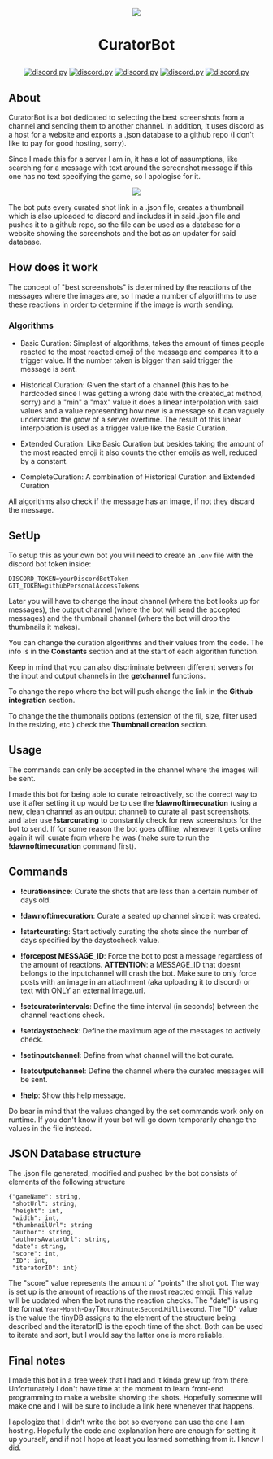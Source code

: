 <p align="center"><img src="https://user-images.githubusercontent.com/24371572/104768884-1fa5f400-574d-11eb-93c4-10b24f8ce06e.jpg">
 
# <p align="center">CuratorBot</p>
 <p align="center">
  <a href="https://github.com/Rapptz/discord.py/">
     <img src="https://img.shields.io/badge/discordpy-1.6.0-blue.svg" alt="discord.py"></a>
  <a href="https://github.com/msiemens/tinydb">
     <img src="https://img.shields.io/badge/tinyDB-4.3.0-blue.svg" alt="discord.py"></a>
  <a href="https://github.com/gitpython-developers/GitPython">
     <img src="https://img.shields.io/badge/gitPython-3.1.12-blue.svg" alt="discord.py"></a>
  <a href="https://github.com/python-pillow/Pillow">
     <img src="https://img.shields.io/badge/pillow-8.1.0-blue.svg" alt="discord.py"></a>
  <a href="https://github.com/psf/requests">
     <img src="https://img.shields.io/badge/requests-2.22.0-blue.svg" alt="discord.py"></a>
 
## About
 
CuratorBot is a bot dedicated to selecting the best screenshots from a channel and sending them to another channel. In addition, it uses discord as a host for a website and exports a .json database to a github repo (I don't like to pay for good hosting, sorry).
 
Since I made this for a server I am in, it has a lot of assumptions, like searching for a message with text around the screenshot message if this one has no text specifying the game, so I apologise for it.
 
<p align="center"><img src="https://user-images.githubusercontent.com/24371572/104781820-eb88fe00-5761-11eb-91d0-6daf4448ebad.png">
 
The bot puts every curated shot link in a .json file, creates a thumbnail which is also uploaded to discord and includes it in said .json file and pushes it to a github repo, so the file can be used as a database for a website showing the screenshots and the bot as an updater for said database.
 
## How does it work
 
The concept of "best screenshots" is determined by the reactions of the messages where the images are, so I made a number of algorithms to use these reactions in order to determine if the image is worth sending.
 
### Algorithms
 
- Basic Curation: Simplest of algorithms, takes the amount of times people reacted to the most reacted emoji of the message and compares it to a trigger value. If the number taken is bigger than said trigger the message is sent.
 
- Historical Curation: Given the start of a channel (this has to be hardcoded since I was getting a wrong date with the created_at method, sorry) and a "min" a "max" value it does a linear interpolation with said values and a value representing how new is a message so it can vaguely understand the grow of a server overtime. The result of this linear interpolation is used as a trigger value like the Basic Curation.
 
- Extended Curation: Like Basic Curation but besides taking the amount of the most reacted emoji it also counts the other emojis as well, reduced by a constant.
 
- CompleteCuration: A combination of Historical Curation and Extended Curation
 
All algorithms also check if the message has an image, if not they discard the message.
 
## SetUp
 
To setup this as your own bot you will need to create an `.env` file with the discord bot token inside:
 
```
DISCORD_TOKEN=yourDiscordBotToken
GIT_TOKEN=githubPersonalAccessTokens
```
 
Later you will have to change the input channel (where the bot looks up for messages), the output channel (where the bot will send the accepted messages) and the thumbnail channel (where the bot will drop the thumbnails it makes).
 
You can change the curation algorithms and their values from the code. The info is in the **Constants** section and at the start of each algorithm function.
 
Keep in mind that you can also discriminate between different servers for the input and output channels in the **getchannel** functions.
 
To change the repo where the bot will push change the link in the **Github integration** section.
 
To change the the thumbnails options (extension of the fil, size, filter used in the resizing, etc.) check the **Thumbnail creation** section.
 
## Usage
 
The commands can only be accepted in the channel where the images will be sent.
 
I made this bot for being able to curate retroactively, so the correct way to use it after setting it up would be to use the **!dawnoftimecuration** (using a new, clean channel as an output channel) to curate all past screenshots, and later use **!starcurating** to constantly check for new screenshots for the bot to send. If for some reason the bot goes offline, whenever it gets online again it will curate from where he was (make sure to run the **!dawnoftimecuration** command first).
 
## Commands
 
  - **!curationsince**:       Curate the shots that are less than a certain number of days old.
  - **!dawnoftimecuration**:  Curate a seated up channel since it was created.
  - **!startcurating**: Start actively curating the shots since the number of days specified by the daystocheck value.
   - **!forcepost MESSAGE_ID**: Force the bot to post a message regardless of the amount of reactions. **ATTENTION**: a MESSAGE_ID that doesnt belongs to the inputchannel will crash the bot. Make sure to only force posts with an image in an attachment (aka uploading it to discord) or text with ONLY an external image.url.
 
  - **!setcuratorintervals**: Define the time interval (in seconds) between the channel reactions check.
  - **!setdaystocheck**:      Define the maximum age of the messages to actively check.
  - **!setinputchannel**:     Define from what channel will the bot curate.
  - **!setoutputchannel**:    Define the channel where the curated messages will be sent.
 
  - **!help**: Show this help message.
 
  Do bear in mind that the values changed by the set commands work only on runtime. If you don't know if your bot will go down temporarily change the values in the file instead.
 
## JSON Database structure
 
The .json file generated, modified and pushed by the bot consists of elements of the following structure
 
```
{"gameName": string,
 "shotUrl": string,
 "height": int,
 "width": int,
 "thumbnailUrl": string 
 "author": string,
 "authorsAvatarUrl": string,
 "date": string,
 "score": int,
 "ID": int,
 "iteratorID": int}
```
 
 
The "score" value represents the amount of "points" the shot got. The way is set up is the amount of reactions of the most reacted emoji. This value will be updated when the bot runs the reaction checks.
The "date" is using the format `Year`-`Month`-`Day`T`Hour`:`Minute`:`Second`.`Millisecond`.
The "ID" value is the value the tinyDB assigns to the element of the structure being described and the iteratorID is the epoch time of the shot. Both can be used to iterate and sort, but I would say the latter one is more reliable.
 
 
## Final notes
 
I made this bot in a free week that I had and it kinda grew up from there. Unfortunately I don't have time at the moment to learn front-end programming to make a website showing the shots. Hopefully someone will make one and I will be sure to include a link here whenever that happens.
 
I apologize that I didn't write the bot so everyone can use the one I am hosting. Hopefully the code and explanation here are enough for setting it up yourself, and if not I hope at least you learned something from it. I know I did.


